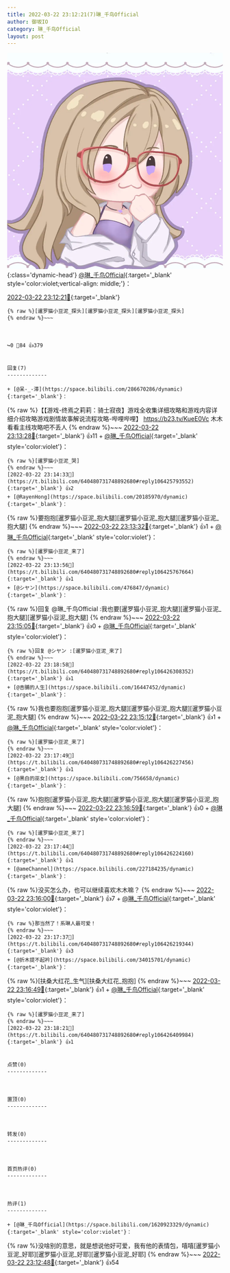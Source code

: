 ```yaml
---
title: 2022-03-22 23:12:21(7)琳_千鸟Official
author: 御坂IO
category: 琳_千鸟Official
layout: post
---
```


![img](/images/c0a88f85ebd0d056f37b114e0748e69556c8b488.jpg){:class='dynamic-head'}
[@琳_千鸟Official](https://space.bilibili.com/1620923329/dynamic){:target='_blank' style='color:violet;vertical-align: middle;'}：

[2022-03-22 23:12:21🔗](https://t.bilibili.com/640480731748892680){:target='_blank'}

~~~
{% raw %}[暹罗猫小豆泥_探头][暹罗猫小豆泥_探头][暹罗猫小豆泥_探头]
{% endraw %}~~~



↪️0 💬84 👍379


回复(7)
-------------

+ [@呆-_-滞](https://space.bilibili.com/286670286/dynamic){:target='_blank'}：
~~~
{% raw %}【【游戏-终焉之莉莉：骑士寂夜】游戏全收集详细攻略和游戏内容详细介绍攻略游戏剧情故事解说流程攻略-哔哩哔哩】 https://b23.tv/KueE0Vc
木木看看主线攻略吧不丢人
{% endraw %}~~~
[2022-03-22 23:13:28🔗](https://t.bilibili.com/640480731748892680#reply106425726944){:target='_blank'} 👍11
    + [@琳_千鸟Official](https://space.bilibili.com/1620923329/dynamic){:target='_blank' style='color:violet'}：
~~~
{% raw %}[暹罗猫小豆泥_哭]
{% endraw %}~~~
[2022-03-22 23:14:33🔗](https://t.bilibili.com/640480731748892680#reply106425793552){:target='_blank'} 👍2
+ [@RayenHong](https://space.bilibili.com/20185970/dynamic){:target='_blank'}：
~~~
{% raw %}要抱抱[暹罗猫小豆泥_抱大腿][暹罗猫小豆泥_抱大腿][暹罗猫小豆泥_抱大腿]
{% endraw %}~~~
[2022-03-22 23:13:32🔗](https://t.bilibili.com/640480731748892680#reply106425729344){:target='_blank'} 👍1
    + [@琳_千鸟Official](https://space.bilibili.com/1620923329/dynamic){:target='_blank' style='color:violet'}：
~~~
{% raw %}[暹罗猫小豆泥_来了]
{% endraw %}~~~
[2022-03-22 23:13:56🔗](https://t.bilibili.com/640480731748892680#reply106425767664){:target='_blank'} 👍1
+ [@シヤン](https://space.bilibili.com/476847/dynamic){:target='_blank'}：
~~~
{% raw %}回复 @琳_千鸟Official :我也要[暹罗猫小豆泥_抱大腿][暹罗猫小豆泥_抱大腿][暹罗猫小豆泥_抱大腿]
{% endraw %}~~~
[2022-03-22 23:15:05🔗](https://t.bilibili.com/640480731748892680#reply106425955872){:target='_blank'} 👍0
    + [@琳_千鸟Official](https://space.bilibili.com/1620923329/dynamic){:target='_blank' style='color:violet'}：
~~~
{% raw %}回复 @シヤン :[暹罗猫小豆泥_来了]
{% endraw %}~~~
[2022-03-22 23:18:58🔗](https://t.bilibili.com/640480731748892680#reply106426308352){:target='_blank'} 👍1
+ [@杏脯的人生](https://space.bilibili.com/16447452/dynamic){:target='_blank'}：
~~~
{% raw %}我也要抱抱[暹罗猫小豆泥_抱大腿][暹罗猫小豆泥_抱大腿][暹罗猫小豆泥_抱大腿]
{% endraw %}~~~
[2022-03-22 23:15:12🔗](https://t.bilibili.com/640480731748892680#reply106425961104){:target='_blank'} 👍1
    + [@琳_千鸟Official](https://space.bilibili.com/1620923329/dynamic){:target='_blank' style='color:violet'}：
~~~
{% raw %}[暹罗猫小豆泥_来了]
{% endraw %}~~~
[2022-03-22 23:17:49🔗](https://t.bilibili.com/640480731748892680#reply106426227456){:target='_blank'} 👍1
+ [@黑白的巫女](https://space.bilibili.com/756658/dynamic){:target='_blank'}：
~~~
{% raw %}抱抱[暹罗猫小豆泥_抱大腿][暹罗猫小豆泥_抱大腿][暹罗猫小豆泥_抱大腿]
{% endraw %}~~~
[2022-03-22 23:16:59🔗](https://t.bilibili.com/640480731748892680#reply106426053360){:target='_blank'} 👍0
    + [@琳_千鸟Official](https://space.bilibili.com/1620923329/dynamic){:target='_blank' style='color:violet'}：
~~~
{% raw %}[暹罗猫小豆泥_来了]
{% endraw %}~~~
[2022-03-22 23:17:44🔗](https://t.bilibili.com/640480731748892680#reply106426224160){:target='_blank'} 👍1
+ [@ameChannel](https://space.bilibili.com/227184235/dynamic){:target='_blank'}：
~~~
{% raw %}没买怎么办，也可以继续喜欢木木嘛？
{% endraw %}~~~
[2022-03-22 23:16:00🔗](https://t.bilibili.com/640480731748892680#reply106426091648){:target='_blank'} 👍7
    + [@琳_千鸟Official](https://space.bilibili.com/1620923329/dynamic){:target='_blank' style='color:violet'}：
~~~
{% raw %}那当然了！系琳人最可爱！
{% endraw %}~~~
[2022-03-22 23:17:37🔗](https://t.bilibili.com/640480731748892680#reply106426219344){:target='_blank'} 👍3
+ [@折木提不起衿](https://space.bilibili.com/34015701/dynamic){:target='_blank'}：
~~~
{% raw %}[扶桑大红花_生气][扶桑大红花_抱抱]
{% endraw %}~~~
[2022-03-22 23:16:49🔗](https://t.bilibili.com/640480731748892680#reply106426186944){:target='_blank'} 👍1
    + [@琳_千鸟Official](https://space.bilibili.com/1620923329/dynamic){:target='_blank' style='color:violet'}：
~~~
{% raw %}[暹罗猫小豆泥_来了]
{% endraw %}~~~
[2022-03-22 23:18:21🔗](https://t.bilibili.com/640480731748892680#reply106426409984){:target='_blank'} 👍1


点赞(0)
-------------



置顶(0)
-------------



转发(0)
-------------



首页热评(0)
-------------



热评(1)
-------------

+ [@琳_千鸟Official](https://space.bilibili.com/1620923329/dynamic){:target='_blank' style='color:violet'}：
~~~
{% raw %}没啥别的意思，就是想说他好可爱，我有他的表情包，嘻嘻[暹罗猫小豆泥_好耶][暹罗猫小豆泥_好耶][暹罗猫小豆泥_好耶]
{% endraw %}~~~
[2022-03-22 23:12:48🔗](https://t.bilibili.com/640480731748892680#reply106425698960){:target='_blank'} 👍54



